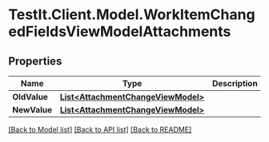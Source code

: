 # TestIt.Client.Model.WorkItemChangedFieldsViewModelAttachments

## Properties

Name | Type | Description | Notes
------------ | ------------- | ------------- | -------------
**OldValue** | [**List&lt;AttachmentChangeViewModel&gt;**](AttachmentChangeViewModel.md) |  | [optional] 
**NewValue** | [**List&lt;AttachmentChangeViewModel&gt;**](AttachmentChangeViewModel.md) |  | [optional] 

[[Back to Model list]](../README.md#documentation-for-models) [[Back to API list]](../README.md#documentation-for-api-endpoints) [[Back to README]](../README.md)

